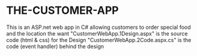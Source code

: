 # THE-CUSTOMER-APP
This is an ASP.net web app in C# allowing customers to order special food and the location the want 
"CustomerWebApp.1Design.aspx" is the source code (html & css) for the Design 
"CustomerWebApp.2Code.aspx.cs" is the code (event handler) behind the design 
